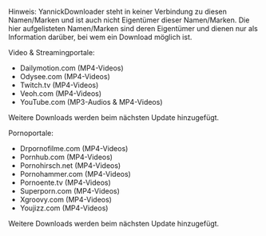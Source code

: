 Hinweis: YannickDownloader steht in keiner Verbindung zu diesen Namen/Marken und ist auch nicht Eigentümer dieser Namen/Marken. Die hier aufgelisteten Namen/Marken sind deren Eigentümer und dienen nur als Information darüber, bei wem ein Download möglich ist.

Video & Streamingportale:

- Dailymotion.com (MP4-Videos)
- Odysee.com (MP4-Videos)
- Twitch.tv (MP4-Videos)
- Veoh.com (MP4-Videos)
- YouTube.com (MP3-Audios & MP4-Videos)

Weitere Downloads werden beim nächsten Update hinzugefügt.

Pornoportale:

- Drpornofilme.com (MP4-Videos)
- Pornhub.com (MP4-Videos)
- Pornohirsch.net (MP4-Videos)
- Pornohammer.com (MP4-Videos)
- Pornoente.tv (MP4-Videos)
- Superporn.com (MP4-Videos)
- Xgroovy.com (MP4-Videos)
- Youjizz.com (MP4-Videos)

Weitere Downloads werden beim nächsten Update hinzugefügt.
